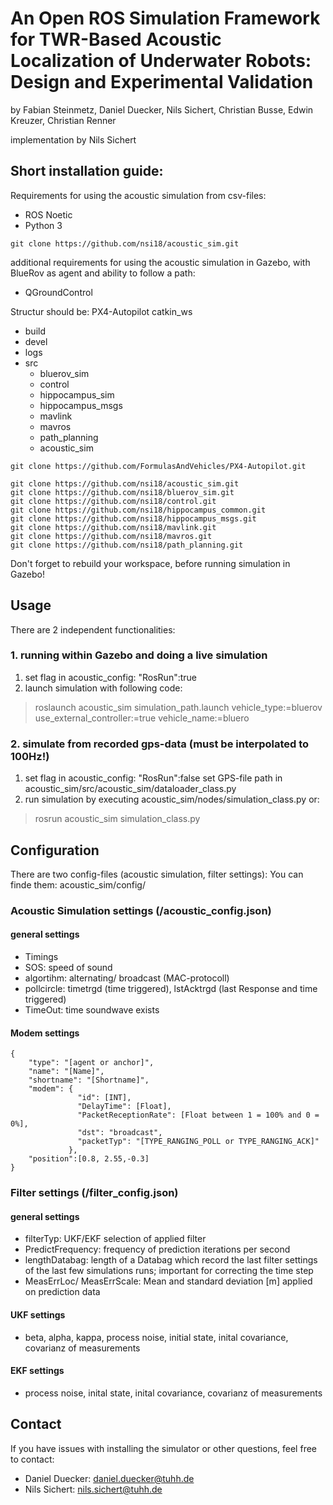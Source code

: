# An Open ROS Simulation Framework for TWR-Based Acoustic Localization of Underwater Robots: Design and Experimental Validation
by Fabian Steinmetz, Daniel Duecker, Nils Sichert, Christian Busse, Edwin Kreuzer, Christian Renner

implementation by Nils Sichert

## Short installation guide:

Requirements for using the acoustic simulation from csv-files:
- ROS Noetic
- Python 3

      
```
git clone https://github.com/nsi18/acoustic_sim.git
```
additional requirements for using the acoustic simulation in Gazebo, with BlueRov as agent and ability to follow a path:
- QGroundControl

Structur should be:
PX4-Autopilot
catkin_ws
- build
- devel
- logs
- src
  - bluerov_sim
  - control
  - hippocampus_sim
  - hippocampus_msgs
  - mavlink
  - mavros
  - path_planning
  - acoustic_sim
```
git clone https://github.com/FormulasAndVehicles/PX4-Autopilot.git
```
```
git clone https://github.com/nsi18/acoustic_sim.git
git clone https://github.com/nsi18/bluerov_sim.git
git clone https://github.com/nsi18/control.git
git clone https://github.com/nsi18/hippocampus_common.git
git clone https://github.com/nsi18/hippocampus_msgs.git
git clone https://github.com/nsi18/mavlink.git
git clone https://github.com/nsi18/mavros.git
git clone https://github.com/nsi18/path_planning.git
```

Don't forget to rebuild your workspace, before running simulation in Gazebo!

## Usage
There are 2 independent functionalities:
### 1. running within Gazebo and doing a live simulation
  1. set flag in acoustic_config: "RosRun":true
  2. launch simulation with following code:
  >roslaunch acoustic_sim simulation_path.launch vehicle_type:=bluerov use_external_controller:=true vehicle_name:=bluero

### 2. simulate from recorded gps-data (must be interpolated to 100Hz!)
  1. set flag in acoustic_config: "RosRun":false
  set GPS-file path in acoustic_sim/src/acoustic_sim/dataloader_class.py
  2. run simulation by executing acoustic_sim/nodes/simulation_class.py or:
  >rosrun acoustic_sim simulation_class.py
## Configuration
There are two config-files (acoustic simulation, filter settings):
You can finde them: acoustic_sim/config/

### Acoustic Simulation settings (/acoustic_config.json)

#### general settings
- Timings
- SOS: speed of sound
- algortihm: alternating/ broadcast (MAC-protocoll)
- pollcircle: timetrgd (time triggered), lstAcktrgd (last Response and time triggered)
- TimeOut: time soundwave exists

#### Modem settings
```
{
    "type": "[agent or anchor]",
    "name": "[Name]",
    "shortname": "[Shortname]",
    "modem": {
               "id": [INT],
               "DelayTime": [Float],
               "PacketReceptionRate": [Float between 1 = 100% and 0 = 0%],
               "dst": "broadcast",
               "packetTyp": "[TYPE_RANGING_POLL or TYPE_RANGING_ACK]"
             },
    "position":[0.8, 2.55,-0.3]        
}
```

### Filter settings (/filter_config.json)
#### general settings
- filterTyp: UKF/EKF selection of applied filter
- PredictFrequency: frequency of prediction iterations per second
- lengthDatabag: length of a Databag which record the last filter settings of the last few simulations runs; important for correcting the time step
- MeasErrLoc/ MeasErrScale: Mean and standard deviation [m] applied on prediction data

#### UKF settings
- beta, alpha, kappa, process noise, initial state, inital covariance, covarianz of measurements

#### EKF settings
- process noise, inital state, inital covariance, covarianz of measurements

## Contact
If you have issues with installing the simulator or other questions, feel free to contact:
- Daniel Duecker: daniel.duecker@tuhh.de
- Nils Sichert: nils.sichert@tuhh.de


